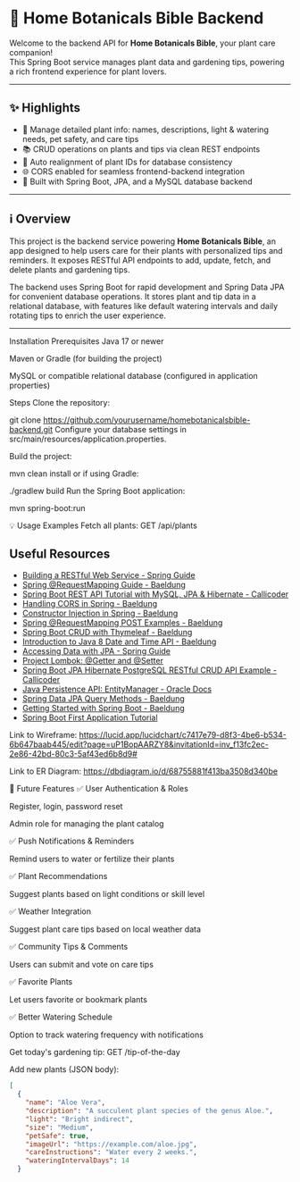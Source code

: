 # 🌿 Home Botanicals Bible Backend

Welcome to the backend API for **Home Botanicals Bible**, your plant care companion!  
This Spring Boot service manages plant data and gardening tips, powering a rich frontend experience for plant lovers.

---

## ✨ Highlights

- 🌱 Manage detailed plant info: names, descriptions, light & watering needs, pet safety, and care tips  
- 📚 CRUD operations on plants and tips via clean REST endpoints  
- 🔄 Auto realignment of plant IDs for database consistency  
- 🌐 CORS enabled for seamless frontend-backend integration  
- 🚀 Built with Spring Boot, JPA, and a MySQL database backend  

---

## ℹ️ Overview

This project is the backend service powering **Home Botanicals Bible**, an app designed to help users care for their plants with personalized tips and reminders. It exposes RESTful API endpoints to add, update, fetch, and delete plants and gardening tips.

The backend uses Spring Boot for rapid development and Spring Data JPA for convenient database operations. It stores plant and tip data in a relational database, with features like default watering intervals and daily rotating tips to enrich the user experience.

---

Installation
Prerequisites
Java 17 or newer

Maven or Gradle (for building the project)

MySQL or compatible relational database (configured in application properties)

Steps
Clone the repository:


git clone https://github.com/yourusername/homebotanicalsbible-backend.git
Configure your database settings in src/main/resources/application.properties.

Build the project:


mvn clean install
or if using Gradle:


./gradlew build
Run the Spring Boot application:


mvn spring-boot:run


💡 Usage Examples
Fetch all plants:
GET /api/plants

## Useful Resources

- [Building a RESTful Web Service - Spring Guide](https://spring.io/guides/gs/rest-service/)
- [Spring @RequestMapping Guide - Baeldung](https://www.baeldung.com/spring-requestmapping)
- [Spring Boot REST API Tutorial with MySQL, JPA & Hibernate - Callicoder](https://www.callicoder.com/spring-boot-rest-api-tutorial-with-mysql-jpa-hibernate/)
- [Handling CORS in Spring - Baeldung](https://www.baeldung.com/spring-cors)
- [Constructor Injection in Spring - Baeldung](https://www.baeldung.com/constructor-injection-in-spring)
- [Spring @RequestMapping POST Examples - Baeldung](https://www.baeldung.com/spring-requestmapping#post)
- [Spring Boot CRUD with Thymeleaf - Baeldung](https://www.baeldung.com/spring-boot-crud-thymeleaf)
- [Introduction to Java 8 Date and Time API - Baeldung](https://www.baeldung.com/java-8-date-time-intro#localdate)
- [Accessing Data with JPA - Spring Guide](https://spring.io/guides/gs/accessing-data-jpa)
- [Project Lombok: @Getter and @Setter](https://projectlombok.org/features/GetterSetter)
- [Spring Boot JPA Hibernate PostgreSQL RESTful CRUD API Example - Callicoder](https://www.callicoder.com/spring-boot-jpa-hibernate-postgresql-restful-crud-api-example/)
- [Java Persistence API: EntityManager - Oracle Docs](https://docs.oracle.com/javaee/7/api/javax/persistence/EntityManager.html)
- [Spring Data JPA Query Methods - Baeldung](https://www.baeldung.com/spring-data-jpa-query)
- [Getting Started with Spring Boot - Baeldung](https://www.baeldung.com/spring-boot-start)
- [Spring Boot First Application Tutorial](https://docs.spring.io/spring-boot/tutorial/first-application/index.html#getting-started.first-application)

Link to Wireframe: https://lucid.app/lucidchart/c7417e79-d8f3-4be6-b534-6b647baab445/edit?page=uP1BopAARZY8&invitationId=inv_f13fc2ec-2e86-42bd-80c3-5af43ed6b8d9#

Link to ER Diagram: https://dbdiagram.io/d/68755881f413ba3508d340be

🌟 Future Features
✅ User Authentication & Roles

Register, login, password reset

Admin role for managing the plant catalog

✅ Push Notifications & Reminders

Remind users to water or fertilize their plants

✅ Plant Recommendations

Suggest plants based on light conditions or skill level

✅ Weather Integration

Suggest plant care tips based on local weather data

✅ Community Tips & Comments

Users can submit and vote on care tips

✅ Favorite Plants

Let users favorite or bookmark plants

✅ Better Watering Schedule

Option to track watering frequency with notifications

Get today's gardening tip:
GET /tip-of-the-day

Add new plants (JSON body):
```json
[
  {
    "name": "Aloe Vera",
    "description": "A succulent plant species of the genus Aloe.",
    "light": "Bright indirect",
    "size": "Medium",
    "petSafe": true,
    "imageUrl": "https://example.com/aloe.jpg",
    "careInstructions": "Water every 2 weeks.",
    "wateringIntervalDays": 14
  }
